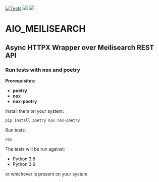 [![Tests](https://github.com/devtud/aio_meilisearch/workflows/Tests/badge.svg)](https://github.com/devtud/aio_meilisearch/actions?workflow=Tests)
[![](https://pypip.in/v/aio_meilisearch/badge.svg)](https://pypi.python.org/pypi/aio_meilisearch)
[![](https://pypip.in/license/aio_meilisearch/badge.svg)](https://pypi.python.org/pypi/aio_meilisearch)

# AIO_MEILISEARCH
## Async HTTPX Wrapper over Meilisearch REST API

### Run tests with nox and poetry

**Prerequisites:**
 - **poetry**
 - **nox**
 - **nox-poetry**

Install them on your system:
```bash
pip install poetry nox nox-poetry
```

Run tests:
```bash
nox
```

The tests will be run against:
 - Python 3.8
 - Python 3.9

or whichever is present on your system.
